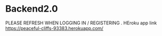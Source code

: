 # Backend2.0
PLEASE REFRESH WHEN LOGGING IN / REGISTERING .
HEroku app link https://peaceful-cliffs-93383.herokuapp.com/

